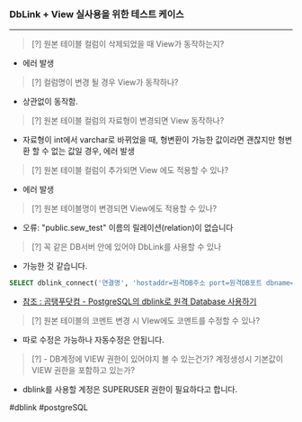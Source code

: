 

### DbLink + View 실사용을 위한 테스트 케이스
---
>[?] 원본 테이블 컬럼이 삭제되었을 때 View가 동작하는지?
-  에러 발생

> [?] 컬럼명이 변경 될 경우 View가 동작하나?
- 상관없이 동작함.

> [?] 원본 테이블 컬럼의 자료형이 변경되면 View 동작하나?
- 자료형이 int에서 varchar로 바뀌었을 때, 형변환이 가능한 값이라면 괜찮지만 형변환 할 수 없는 값일 경우, 에러 발생

> [?] 원본 테이블 컬럼이 추가되면 View 에도 적용할 수 있나?
-  에러 발생

> [?] 원본 테이블명이 변경되면 View에도 적용할 수 있나?
-  오류: "public.sew_test" 이름의 릴레이션(relation)이 없습니다

>[?] 꼭 같은 DB서버 안에 있어야 DbLink를 사용할 수 있나
- 가능한 것 같습니다.
```sql
SELECT dblink_connect('연결명', 'hostaddr=원격DB주소 port=원격DB포트 dbname=사용할DB이름 user=사용할DB계정 password=계정비밀번호')
```
- [참조 : 곰탱푸닷컴 - PostgreSQL의 dblink로 원격 Database 사용하기](https://www.bearpooh.com/145)

>[?] 원본 테이블의 코멘트 변경 시 VIew에도 코멘트를 수정할 수 있나?
- 따로 수정은 가능하나 자동수정은 안됩니다.

>[?] - DB계정에 VIEW 권한이 있어야지 볼 수 있는건가? 계정생성시 기본값이 VIEW 권한을 포함하고 있는가?
-  dblink를 사용할 계정은 SUPERUSER 권한이 필요하다고 합니다.

#dblink 
#postgreSQL 
